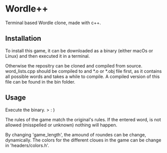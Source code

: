 # Wordle++

Terminal based Wordle clone, made with c++.

## Installation

To install this game, it can be downloaded as a binary (either macOs or Linux) and then executed it in a terminal.

Otherwise the repositry can be cloned and compiled from source. word_lists.cpp should be compiled to and *.o or *.obj file first,
as it contains all possible words and takes a while to compile. A compiled version of this file can be found in the bin folder.


## Usage

Execute the binary. > : )


The rules of the game match the original's rules. 
If the entered word, is not allowed (misspelled or unknown) nothing will happen.

By changing 'game_length', the amound of roundes can be change, dynamically.
The colors for the different cloues in the game can be change in 'headers/colors.h'.

  
